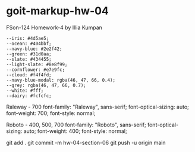 # goit-markup-hw-04

FSon-124 Homework-4 by Illia Kumpan

    --iris: #4d5ae5;
    --ocean: #404bbf;
    --navy-blue: #2e2f42;
    --green: #31d0aa;
    --slate: #434455;
    --light-slate: #8e8f99;
    --cornflower: #e7e9fc;
    --cloud: #f4f4fd;
    --navy-blue-modal: rgba(46, 47, 66, 0.4);
    --grey: rgba(46, 47, 66, 0.7);
    --white: #fff;
    --dairy: #fcfcfc;

Raleway - 700
font-family: "Raleway", sans-serif;
font-optical-sizing: auto;
font-weight: 700;
font-style: normal;

Roboto - 400, 500, 700
font-family: "Roboto", sans-serif;
font-optical-sizing: auto;
font-weight: 400;
font-style: normal;

git add .
git commit -m hw-04-section-06
git push -u origin main
